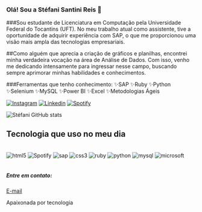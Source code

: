 ### Olá! Sou a Stéfani Santini Reis 👋

###Sou estudante de Licenciatura em Computação pela Universidade Federal do Tocantins (UFT). No meu trabalho atual como assistente, tive a oportunidade de adquirir experiência com SAP, o que me proporcionou uma visão mais ampla das tecnologias empresariais.

##Como alguém que aprecia a criação de gráficos e planilhas, encontrei minha verdadeira vocação na área de Análise de Dados. Com isso, venho me dedicando intensamente para ingressar nesse campo, buscando sempre aprimorar minhas habilidades e conhecimentos.

###Ferramentas que tenho conhecimento:
✨SAP
✨Ruby
✨Python
✨Selenium 
✨MySQL
✨Power BI
✨Excel
✨Metodologias Ágeis


[![Instagram](https://img.shields.io/badge/Instagram-E4405F?style=for-the-badge&logo=instagram&logoColor=white)](https://www.instagram.com/santinistefani/)
[![Linkedin](https://img.shields.io/badge/LinkedIn-0077B5?style=for-the-badge&logo=linkedin&logoColor=white)](https://www.linkedin.com/in/stefanisantinireis/)
[![Spotify](https://img.shields.io/badge/Spotify-1ED760?&style=for-the-badge&logo=spotify&logoColor=white)](https://open.spotify.com/show/5lhMNq2EopYRpa4a3CxFXQ?si=cc08357ab2344f92/)

![Stéfani GitHub stats](https://github-readme-stats.vercel.app/api?username=stefanisantini&show_icons=true&theme=radical)

## Tecnologia que uso no meu dia
<div style="display: inline_block"><br/>
	<img align="center" alt="html5" src="https://img.shields.io/badge/HTML5-E34F26?style=for-the-badge&logo=html5&logoColor=white" />
	<img align="center" alt="Spotify" src=" https://img.shields.io/badge/Spotify-1ED760?&style=for-the-badge&logo=spotify&logoColor=white" />
	<img align="center" alt="sap" src=" https://img.shields.io/badge/SAP-0FAAFF?style=for-the-badge&logo=sap&logoColor=white " />
	<img align="center" alt="css3" src="https://img.shields.io/badge/CSS3-1572B6?style=for-the-badge&logo=css3&logoColor=white" />
	<img align="center" alt="ruby" src="https://img.shields.io/badge/Ruby-CC342D?style=for-the-badge&logo=ruby&logoColor=white" />
	<img align="center" alt="python" src="https://img.shields.io/badge/Python-3776AB?style=for-the-badge&logo=python&logoColor=white" />
	<img align="center" alt="mysql" src="https://img.shields.io/badge/MySQL-00000F?style=for-the-badge&logo=mysql&logoColor=white" />
	<img align="center" alt="microsoft" src=" https://img.shields.io/badge/Microsoft_Excel-217346?style=for-the-badge&logo=microsoft-excel&logoColor=white" />
	</div><br/>


##### Entre em contato:
[E-mail](stefani_santini@hotmail.com)<br/>

Apaixonada por tecnologia
